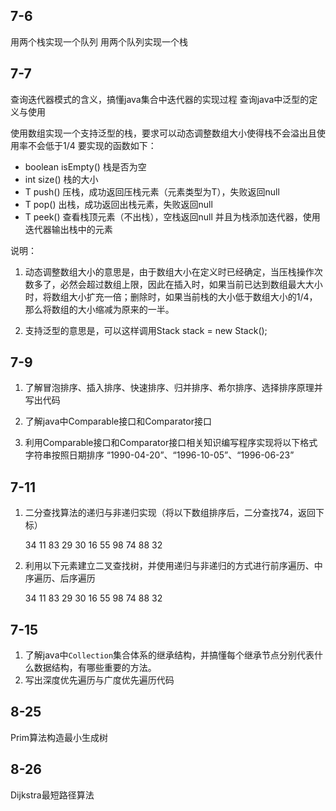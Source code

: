 ## 7-6
用两个栈实现一个队列
用两个队列实现一个栈

## 7-7
查询迭代器模式的含义，搞懂java集合中迭代器的实现过程
查询java中泛型的定义与使用

使用数组实现一个支持泛型的栈，要求可以动态调整数组大小使得栈不会溢出且使用率不会低于1/4
要实现的函数如下：

- boolean isEmpty() 	栈是否为空
- int size() 			栈的大小
- T push() 			压栈，成功返回压栈元素（元素类型为T），失败返回null
- T pop() 			出栈，成功返回出栈元素，失败返回null
- T peek() 			查看栈顶元素（不出栈），空栈返回null
并且为栈添加迭代器，使用迭代器输出栈中的元素

说明：

1. 动态调整数组大小的意思是，由于数组大小在定义时已经确定，当压栈操作次数多了，必然会超过数组上限，因此在插入时，如果当前已达到数组最大大小时，将数组大小扩充一倍；删除时，如果当前栈的大小低于数组大小的1/4，那么将数组的大小缩减为原来的一半。

2. 支持泛型的意思是，可以这样调用Stack<String> stack = new Stack();


## 7-9
1. 了解冒泡排序、插入排序、快速排序、归并排序、希尔排序、选择排序原理并写出代码
2. 了解java中Comparable接口和Comparator接口

3. 利用Comparable接口和Comparator接口相关知识编写程序实现将以下格式字符串按照日期排序
“1990-04-20”、“1996-10-05”、“1996-06-23”

## 7-11
1. 二分查找算法的递归与非递归实现（将以下数组排序后，二分查找74，返回下标）

	34 11 83 29 30 16 55 98 74 88 32
2. 利用以下元素建立二叉查找树，并使用递归与非递归的方式进行前序遍历、中序遍历、后序遍历

	34 11 83 29 30 16 55 98 74 88 32
	
	
## 7-15
1. 了解java中`Collection`集合体系的继承结构，并搞懂每个继承节点分别代表什么数据结构，有哪些重要的方法。
2. 写出深度优先遍历与广度优先遍历代码

## 8-25
Prim算法构造最小生成树

## 8-26
Dijkstra最短路径算法

